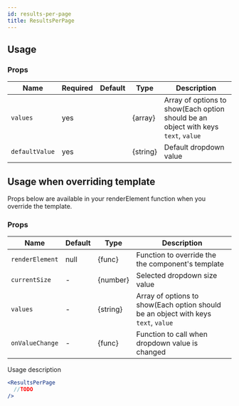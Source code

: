 ```yaml
---
id: results-per-page
title: ResultsPerPage
---
```



## Usage

### Props

| Name                          | Required  | Default       | Type      | Description             |
| ------------------------------|-----------|---------------| ----------|-------------------------|
| ``values``                    | yes       |               | {array}  | Array of options to show(Each option should be an object with keys `text`, `value`|
| ``defaultValue``              | yes       |               | {string}  | Default dropdown value |


## Usage when overriding template

Props below are available in your renderElement function when you override the template.

### Props

| Name              | Default       | Type      | Description             |
| ------------------|---------------| ----------|-------------------------|
| ``renderElement`` | null          | {func}    | Function to override the the component's template |
| ``currentSize``   | -             | {number}  | Selected dropdown size value |
| ``values``        | -             | {string}  | Array of options to show(Each option should be an object with keys `text`, `value` |
| ``onValueChange`` | -             | {func}  | Function to call when dropdown value is changed |


Usage description
```jsx
<ResultsPerPage
  //TODO
/>
```
